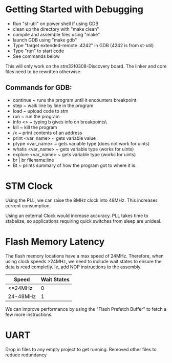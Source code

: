 

# Getting Started with Debugging
- Run "st-util" on power shell if using GDB
- clean up the directory with "make clean"
- compile and assemble files using "make"
- launch GDB using "make gdb"
- Type "target extended-remote :4242" in GDB (4242 is from st-util)
- Type "run" to start code
- See commands below

This will only work on the stm32f0308-Discovery board. The linker and core files need to be rewritten otherwise.

## Commands for GDB:
- continue ~ runs the program until it encounters breakpoint
- step ~ walk line by line in the program
- load ~ upload code to stm
- run ~ run the program
- info <> ~ typing b gives info on breakpoints\
- kill ~ kill the program
- /x ~ print contents of an address
- print <var_name> ~ gets variable value
- ptype <var_name> ~ gets variable type (does not work for uints)
- whatis <var_name> ~ gets variable type (works for uints)
- explore  <var_name> ~ gets variable type (works for uints)
- br <line of code to stop at> | br filename:line
- Bt ~ prints summary of how the program got to where it is. 

# STM Clock
Using the PLL, we can raise the 8MHz clock into 48MHz. This increases current consumption.

Using an external Clock would increase accuracy. PLL takes time to stabalize, so applications requiring quick switches from sleep are unideal.

# Flash Memory Latency
The flash memory locations have a max speed of 24MHz. Therefore, when using clock speeds >24MHz, we need to include wait states to ensure the data is read completly. Ie, add NOP instructions to the assembly.

| Speed | Wait States |
| ----- | ----------- |
| <=24MHz  | 0  |
| 24-48MHz | 1 |

We can improve performance by using the "Flash Prefetch Buffer" to fetch a few more instructions.

# UART
Drop in files to any empty project to get running. Removed other files to reduce redundancy